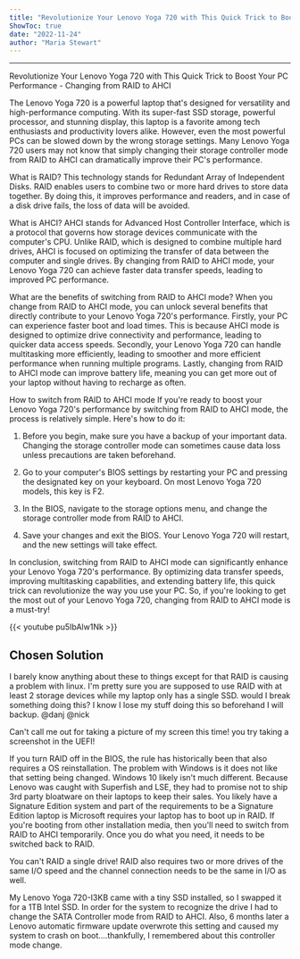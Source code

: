 ```yaml
---
title: "Revolutionize Your Lenovo Yoga 720 with This Quick Trick to Boost Your PC Performance - Changing from RAID to AHCI"
ShowToc: true 
date: "2022-11-24"
author: "Maria Stewart"
---
```

*****
Revolutionize Your Lenovo Yoga 720 with This Quick Trick to Boost Your PC Performance - Changing from RAID to AHCI

The Lenovo Yoga 720 is a powerful laptop that's designed for versatility and high-performance computing. With its super-fast SSD storage, powerful processor, and stunning display, this laptop is a favorite among tech enthusiasts and productivity lovers alike. However, even the most powerful PCs can be slowed down by the wrong storage settings. Many Lenovo Yoga 720 users may not know that simply changing their storage controller mode from RAID to AHCI can dramatically improve their PC's performance.

What is RAID?
This technology stands for Redundant Array of Independent Disks. RAID enables users to combine two or more hard drives to store data together. By doing this, it improves performance and readers, and in case of a disk drive fails, the loss of data will be avoided.

What is AHCI?
AHCI stands for Advanced Host Controller Interface, which is a protocol that governs how storage devices communicate with the computer's CPU. Unlike RAID, which is designed to combine multiple hard drives, AHCI is focused on optimizing the transfer of data between the computer and single drives. By changing from RAID to AHCI mode, your Lenovo Yoga 720 can achieve faster data transfer speeds, leading to improved PC performance.

What are the benefits of switching from RAID to AHCI mode?
When you change from RAID to AHCI mode, you can unlock several benefits that directly contribute to your Lenovo Yoga 720's performance. Firstly, your PC can experience faster boot and load times. This is because AHCI mode is designed to optimize drive connectivity and performance, leading to quicker data access speeds. Secondly, your Lenovo Yoga 720 can handle multitasking more efficiently, leading to smoother and more efficient performance when running multiple programs. Lastly, changing from RAID to AHCI mode can improve battery life, meaning you can get more out of your laptop without having to recharge as often.

How to switch from RAID to AHCI mode
If you're ready to boost your Lenovo Yoga 720's performance by switching from RAID to AHCI mode, the process is relatively simple. Here's how to do it:

1. Before you begin, make sure you have a backup of your important data. Changing the storage controller mode can sometimes cause data loss unless precautions are taken beforehand.

2. Go to your computer's BIOS settings by restarting your PC and pressing the designated key on your keyboard. On most Lenovo Yoga 720 models, this key is F2.

3. In the BIOS, navigate to the storage options menu, and change the storage controller mode from RAID to AHCI.

4. Save your changes and exit the BIOS. Your Lenovo Yoga 720 will restart, and the new settings will take effect.

In conclusion, switching from RAID to AHCI mode can significantly enhance your Lenovo Yoga 720's performance. By optimizing data transfer speeds, improving multitasking capabilities, and extending battery life, this quick trick can revolutionize the way you use your PC. So, if you're looking to get the most out of your Lenovo Yoga 720, changing from RAID to AHCI mode is a must-try!

{{< youtube pu5IbAlw1Nk >}} 



## Chosen Solution
 I barely know anything about these to things except for that RAID is causing a problem with linux. I'm pretty sure you are supposed to use RAID with at least 2 storage devices while my laptop only has a single SSD. would I break something doing this? I know I lose my stuff doing this so beforehand I will backup.
@danj @nick

Can't call me out for taking a picture of my screen this time! you try taking a screenshot in the UEFI!

 If you turn RAID off in the BIOS, the rule has historically been that also requires a OS reinstallation. The problem with Windows is it does not like that setting being changed. Windows 10 likely isn't much different.
Because Lenovo was caught with Superfish and LSE, they had to promise not to ship 3rd party bloatware on their laptops to keep their sales. You likely have a Signature Edition system and part of the requirements to be a Signature Edition laptop is Microsoft requires your laptop has to boot up in RAID.
If you're booting from other installation media, then you'll need to switch from RAID to AHCI temporarily. Once you do what you need, it needs to be switched back to RAID.

 You can't RAID a single drive! RAID also requires two or more drives of the same I/O speed and the channel connection needs to be the same in I/O as well.

 My Lenovo Yoga 720-I3KB came with a tiny SSD installed, so I swapped it for a 1TB Intel SSD. In order for the system to recognize the drive I had to change the SATA Controller mode from RAID to AHCI. Also, 6 months later a Lenovo automatic firmware update overwrote this setting and caused my system to crash on boot....thankfully, I remembered about this controller mode change.





